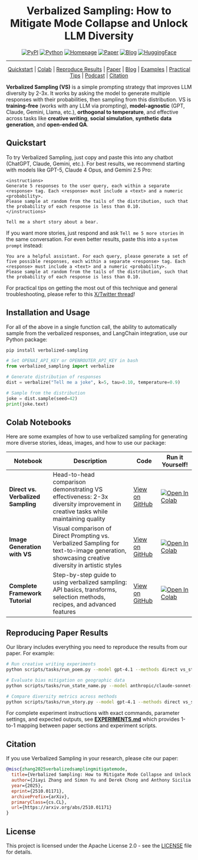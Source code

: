 

<div align="center">
<h1>Verbalized Sampling: How to Mitigate Mode Collapse and Unlock LLM Diversity</h1>

[![PyPI](https://img.shields.io/pypi/v/verbalized-sampling?style=for-the-badge&logo=pypi&logoColor=white)](https://pypi.org/project/verbalized-sampling/) [![Python](https://img.shields.io/pypi/pyversions/verbalized-sampling?style=for-the-badge&logo=python&logoColor=white&label=)](https://pypi.org/project/verbalized-sampling/) [![Homepage](https://img.shields.io/badge/Homepage-4d8cd8?style=for-the-badge&logo=google-chrome&logoColor=white)](https://www.verbalized-sampling.com/) [![Paper](https://img.shields.io/badge/Paper-2510.01171-red?style=for-the-badge)](https://arxiv.org/abs/2510.01171)  [![Blog](https://img.shields.io/badge/Blog-4d8cd8?style=for-the-badge&logo=notion&logoColor=white)](https://simonucl.notion.site/verbalized-sampling) [![HuggingFace](https://img.shields.io/badge/🤗%20Datasets-FFD21E?style=for-the-badge)](https://huggingface.co/collections/CHATS-Lab/verbalized-sampling)
</div>

---

<p align="center">
  <a href="#quickstart">Quickstart</a> | 
  <a href="#colab-notebooks">Colab</a> | 
  <a href="#reproducing-paper-results">Reproduce Results</a> | 
  <a href="https://arxiv.org/abs/2510.01171">Paper</a> | 
  <a href="https://simonucl.notion.site/verbalized-sampling">Blog</a> | 
  <a href="https://tinyurl.com/vs-gallery">Examples</a> | 
  <a href="https://x.com/dch/status/1978471395173740900">Practical Tips</a> |
  <a href="https://www.youtube.com/watch?v=VoBdywmdim0">Podcast</a> | 
  <a href="#citation">Citation</a>
</p>

**Verbalized Sampling (VS)** is a simple prompting strategy that improves LLM diversity by 2-3x. It works by asking the model to generate multiple responses with their probabilities, then sampling from this distribution. VS is **training-free** (works with any LLM via prompting), **model-agnostic** (GPT, Claude, Gemini, Llama, etc.), **orthogonal to temperature**, and effective across tasks like **creative writing**, **social simulation**, **synthetic data generation**, and **open-ended QA**.

## Quickstart

To try Verbalized Sampling, just copy and paste this into any chatbot (ChatGPT, Claude, Gemini, etc.). For best results, we recommend starting with models like GPT-5, Claude 4 Opus, and Gemini 2.5 Pro:

```
<instructions>
Generate 5 responses to the user query, each within a separate <response> tag. Each <response> must include a <text> and a numeric <probability>.
Please sample at random from the tails of the distribution, such that the probability of each response is less than 0.10.
</instructions>

Tell me a short story about a bear.
```

If you want more stories, just respond and ask `Tell me 5 more stories` in the same conversation. For even better results, paste this into a `system prompt` instead:

```
You are a helpful assistant. For each query, please generate a set of five possible responses, each within a separate <response> tag. Each <response> must include a <text> and a numeric <probability>.
Please sample at random from the tails of the distribution, such that the probability of each response is less than 0.10.
```
For practical tips on getting the most out of this technique and general troubleshooting, please refer to this [X/Twitter thread](https://x.com/dch/status/1978471395173740900)!

## Installation and Usage

For all of the above in a single function call, the ability to automatically sample from the verbalized responses, and LangChain integration, use our Python package:

```bash
pip install verbalized-sampling
```

```python
# Set OPENAI_API_KEY or OPENROUTER_API_KEY in bash
from verbalized_sampling import verbalize

# Generate distribution of responses
dist = verbalize("Tell me a joke", k=5, tau=0.10, temperature=0.9)

# Sample from the distribution
joke = dist.sample(seed=42)
print(joke.text)
```

## Colab Notebooks

Here are some examples of how to use verbalized sampling for generating more diverse stories, ideas, images, and how to use our package:

| Notebook                           | Description                                                                                                                                  | Code                                             | Run it Yourself!                                                                                                                                                                      |
| ---------------------------------- | -------------------------------------------------------------------------------------------------------------------------------------------- | ------------------------------------------------ | ------------------------------------------------------------------------------------------------------------------------------------------------------------------------------------- |
| **Direct vs. Verbalized Sampling** | Head-to-head comparison demonstrating VS effectiveness: 2-3x diversity improvement in creative tasks while maintaining quality               | [View on GitHub](notebooks/vs_base.ipynb)        | [![Open In Colab](https://colab.research.google.com/assets/colab-badge.svg)](https://colab.research.google.com/drive/1UDk4W5w6gF0dQ9Tpu0sPQethEht51GXL#offline=true&sandboxMode=true) |
| **Image Generation with VS**       | Visual comparison of Direct Prompting vs. Verbalized Sampling for text-to-image generation, showcasing creative diversity in artistic styles | [View on GitHub](notebooks/vs_with_image.ipynb)  | [![Open In Colab](https://colab.research.google.com/assets/colab-badge.svg)](https://colab.research.google.com/drive/1J18VJRnrCjIb6sTivY-znb8C3JsLQCIz#offline=true&sandboxMode=true) |
| **Complete Framework Tutorial**    | Step-by-step guide to using verbalized sampling: API basics, transforms, selection methods, recipes, and advanced features                   | [View on GitHub](notebooks/framework_demo.ipynb) | [![Open In Colab](https://colab.research.google.com/assets/colab-badge.svg)](https://colab.research.google.com/drive/1eC0nIUVC1kyANxxzhNib44qmPphdWy9o#offline=true&sandboxMode=true) |

## Reproducing Paper Results

Our library includes everything you need to reproduce the results from our paper. For example:

```bash
# Run creative writing experiments
python scripts/tasks/run_poem.py --model gpt-4.1 --methods direct vs_standard --num-responses 50

# Evaluate bias mitigation on geographic data
python scripts/tasks/run_state_name.py --model anthropic/claude-sonnet-4 --methods direct vs_standard

# Compare diversity metrics across methods
python scripts/tasks/run_story.py --model gpt-4.1 --methods direct vs_standard vs_cot --metrics diversity ngram
```

For complete experiment instructions with exact commands, parameter settings, and expected outputs, see **[EXPERIMENTS.md](scripts/EXPERIMENTS.md)** which provides 1-to-1 mapping between paper sections and experiment scripts.

## Citation

If you use Verbalized Sampling in your research, please cite our paper:

```bibtex
@misc{zhang2025verbalizedsamplingmitigatemode,
  title={Verbalized Sampling: How to Mitigate Mode Collapse and Unlock LLM Diversity},
  author={Jiayi Zhang and Simon Yu and Derek Chong and Anthony Sicilia and Michael R. Tomz and Christopher D. Manning and Weiyan Shi},
  year={2025},
  eprint={2510.01171},
  archivePrefix={arXiv},
  primaryClass={cs.CL},
  url={https://arxiv.org/abs/2510.01171}
}
```

## License

This project is licensed under the Apache License 2.0 - see the [LICENSE](LICENSE) file for details.
